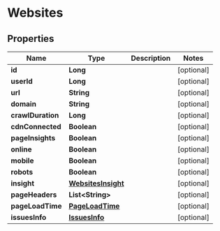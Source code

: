 

# Websites


## Properties

| Name | Type | Description | Notes |
|------------ | ------------- | ------------- | -------------|
|**id** | **Long** |  |  [optional] |
|**userId** | **Long** |  |  [optional] |
|**url** | **String** |  |  [optional] |
|**domain** | **String** |  |  [optional] |
|**crawlDuration** | **Long** |  |  [optional] |
|**cdnConnected** | **Boolean** |  |  [optional] |
|**pageInsights** | **Boolean** |  |  [optional] |
|**online** | **Boolean** |  |  [optional] |
|**mobile** | **Boolean** |  |  [optional] |
|**robots** | **Boolean** |  |  [optional] |
|**insight** | [**WebsitesInsight**](WebsitesInsight.md) |  |  [optional] |
|**pageHeaders** | **List&lt;String&gt;** |  |  [optional] |
|**pageLoadTime** | [**PageLoadTime**](PageLoadTime.md) |  |  [optional] |
|**issuesInfo** | [**IssuesInfo**](IssuesInfo.md) |  |  [optional] |



